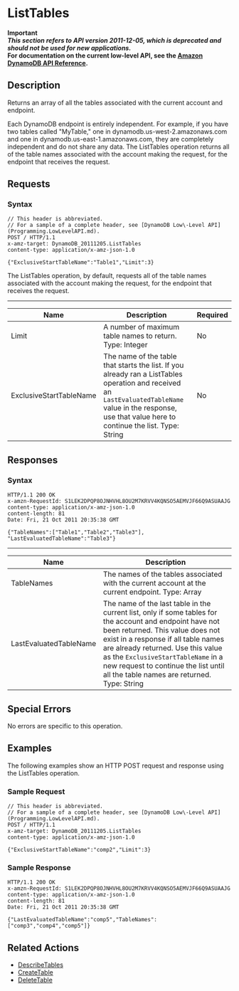 # ListTables<a name="API_ListTables_v20111205"></a>

**Important**  
***This section refers to API version 2011\-12\-05, which is deprecated and should not be used for new applications\.***  
 **For documentation on the current low\-level API, see the [Amazon DynamoDB API Reference](https://docs.aws.amazon.com/amazondynamodb/latest/APIReference/)\.**

## Description<a name="API_ListTables_Description"></a>

Returns an array of all the tables associated with the current account and endpoint\.

Each DynamoDB endpoint is entirely independent\. For example, if you have two tables called "MyTable," one in dynamodb\.us\-west\-2\.amazonaws\.com and one in dynamodb\.us\-east\-1\.amazonaws\.com, they are completely independent and do not share any data\. The ListTables operation returns all of the table names associated with the account making the request, for the endpoint that receives the request\.

## Requests<a name="API_ListTables_RequestParameters"></a>

### Syntax<a name="API_ListTables_RequestParameters.syntax"></a>

```
// This header is abbreviated. 
// For a sample of a complete header, see [DynamoDB Low\-Level API](Programming.LowLevelAPI.md).
POST / HTTP/1.1 
x-amz-target: DynamoDB_20111205.ListTables
content-type: application/x-amz-json-1.0

{"ExclusiveStartTableName":"Table1","Limit":3}
```

The ListTables operation, by default, requests all of the table names associated with the account making the request, for the endpoint that receives the request\.


****  

|  Name  |  Description  | Required | 
| --- | --- | --- | 
|  Limit  |  A number of maximum table names to return\.  Type: Integer  | No | 
| ExclusiveStartTableName  | The name of the table that starts the list\. If you already ran a ListTables operation and received an `LastEvaluatedTableName` value in the response, use that value here to continue the list\. Type: String | No | 

## Responses<a name="API_ListTables_ResponseElements"></a>

### Syntax<a name="API_ListTables_ResponseElements.syntax"></a>

```
HTTP/1.1 200 OK
x-amzn-RequestId: S1LEK2DPQP8OJNHVHL8OU2M7KRVV4KQNSO5AEMVJF66Q9ASUAAJG
content-type: application/x-amz-json-1.0
content-length: 81
Date: Fri, 21 Oct 2011 20:35:38 GMT

{"TableNames":["Table1","Table2","Table3"], "LastEvaluatedTableName":"Table3"}
```


****  

|  Name  |  Description  | 
| --- | --- | 
|  TableNames  |  The names of the tables associated with the current account at the current endpoint\.  Type: Array  | 
| LastEvaluatedTableName  | The name of the last table in the current list, only if some tables for the account and endpoint have not been returned\. This value does not exist in a response if all table names are already returned\. Use this value as the `ExclusiveStartTableName` in a new request to continue the list until all the table names are returned\.  Type: String  | 

## Special Errors<a name="API_ListTables_SpecialErrors"></a>

No errors are specific to this operation\.

## Examples<a name="API_ListTables_Examples"></a>

The following examples show an HTTP POST request and response using the ListTables operation\.

### Sample Request<a name="API_ListTables_Examples_Request"></a>

```
// This header is abbreviated. 
// For a sample of a complete header, see [DynamoDB Low\-Level API](Programming.LowLevelAPI.md).
POST / HTTP/1.1 
x-amz-target: DynamoDB_20111205.ListTables
content-type: application/x-amz-json-1.0

{"ExclusiveStartTableName":"comp2","Limit":3}
```

### Sample Response<a name="API_ListTables_Examples_Response"></a>

```
HTTP/1.1 200 OK
x-amzn-RequestId: S1LEK2DPQP8OJNHVHL8OU2M7KRVV4KQNSO5AEMVJF66Q9ASUAAJG
content-type: application/x-amz-json-1.0
content-length: 81
Date: Fri, 21 Oct 2011 20:35:38 GMT

{"LastEvaluatedTableName":"comp5","TableNames":["comp3","comp4","comp5"]}
```

## Related Actions<a name="API_ListTables_Related_Actions"></a>
+  [DescribeTables](API_DescribeTables_v20111205.md) 
+  [CreateTable](API_CreateTable_v20111205.md) 
+  [DeleteTable](API_DeleteTable_v20111205.md) 